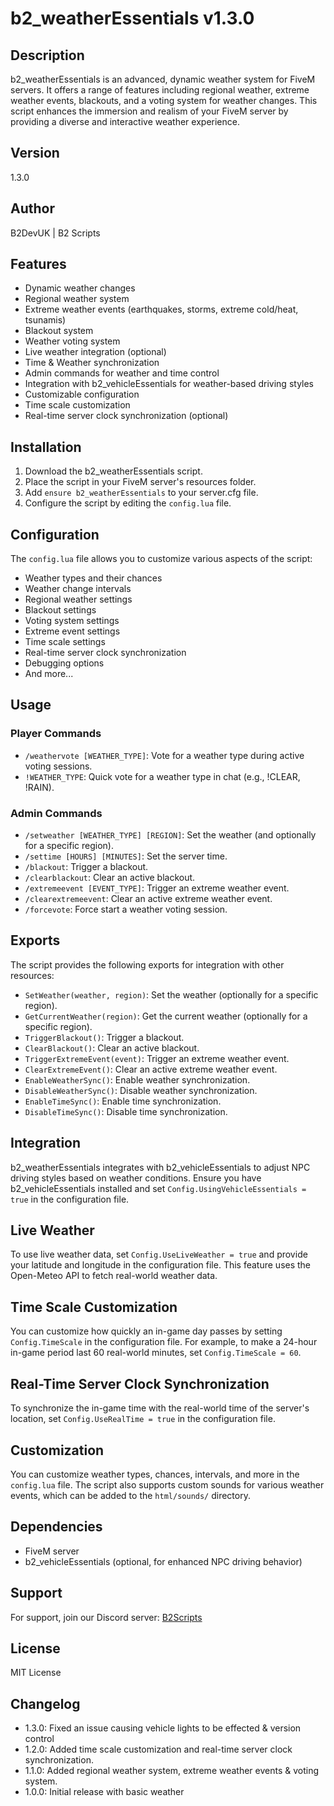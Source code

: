 # b2_weatherEssentials v1.3.0

## Description
b2_weatherEssentials is an advanced, dynamic weather system for FiveM servers. It offers a range of features including regional weather, extreme weather events, blackouts, and a voting system for weather changes. This script enhances the immersion and realism of your FiveM server by providing a diverse and interactive weather experience.

## Version
1.3.0

## Author
B2DevUK | B2 Scripts

## Features
- Dynamic weather changes
- Regional weather system
- Extreme weather events (earthquakes, storms, extreme cold/heat, tsunamis)
- Blackout system
- Weather voting system
- Live weather integration (optional)
- Time & Weather synchronization
- Admin commands for weather and time control
- Integration with b2_vehicleEssentials for weather-based driving styles
- Customizable configuration
- Time scale customization
- Real-time server clock synchronization (optional)

## Installation
1. Download the b2_weatherEssentials script.
2. Place the script in your FiveM server's resources folder.
3. Add `ensure b2_weatherEssentials` to your server.cfg file.
4. Configure the script by editing the `config.lua` file.

## Configuration
The `config.lua` file allows you to customize various aspects of the script:

- Weather types and their chances
- Weather change intervals
- Regional weather settings
- Blackout settings
- Voting system settings
- Extreme event settings
- Time scale settings
- Real-time server clock synchronization
- Debugging options
- And more...

## Usage

### Player Commands
- `/weathervote [WEATHER_TYPE]`: Vote for a weather type during active voting sessions.
- `!WEATHER_TYPE`: Quick vote for a weather type in chat (e.g., !CLEAR, !RAIN).

### Admin Commands
- `/setweather [WEATHER_TYPE] [REGION]`: Set the weather (and optionally for a specific region).
- `/settime [HOURS] [MINUTES]`: Set the server time.
- `/blackout`: Trigger a blackout.
- `/clearblackout`: Clear an active blackout.
- `/extremeevent [EVENT_TYPE]`: Trigger an extreme weather event.
- `/clearextremeevent`: Clear an active extreme weather event.
- `/forcevote`: Force start a weather voting session.

## Exports
The script provides the following exports for integration with other resources:

- `SetWeather(weather, region)`: Set the weather (optionally for a specific region).
- `GetCurrentWeather(region)`: Get the current weather (optionally for a specific region).
- `TriggerBlackout()`: Trigger a blackout.
- `ClearBlackout()`: Clear an active blackout.
- `TriggerExtremeEvent(event)`: Trigger an extreme weather event.
- `ClearExtremeEvent()`: Clear an active extreme weather event.
- `EnableWeatherSync()`: Enable weather synchronization.
- `DisableWeatherSync()`: Disable weather synchronization.
- `EnableTimeSync()`: Enable time synchronization.
- `DisableTimeSync()`: Disable time synchronization.

## Integration
b2_weatherEssentials integrates with b2_vehicleEssentials to adjust NPC driving styles based on weather conditions. Ensure you have b2_vehicleEssentials installed and set `Config.UsingVehicleEssentials = true` in the configuration file.

## Live Weather
To use live weather data, set `Config.UseLiveWeather = true` and provide your latitude and longitude in the configuration file. This feature uses the Open-Meteo API to fetch real-world weather data.

## Time Scale Customization
You can customize how quickly an in-game day passes by setting `Config.TimeScale` in the configuration file. For example, to make a 24-hour in-game period last 60 real-world minutes, set `Config.TimeScale = 60`.

## Real-Time Server Clock Synchronization
To synchronize the in-game time with the real-world time of the server's location, set `Config.UseRealTime = true` in the configuration file.

## Customization
You can customize weather types, chances, intervals, and more in the `config.lua` file. The script also supports custom sounds for various weather events, which can be added to the `html/sounds/` directory.

## Dependencies
- FiveM server
- b2_vehicleEssentials (optional, for enhanced NPC driving behavior)

## Support
For support, join our Discord server: [B2Scripts](https://discord.gg/KZRBA6H5kR)

## License
MIT License

## Changelog
- 1.3.0: Fixed an issue causing vehicle lights to be effected & version control
- 1.2.0: Added time scale customization and real-time server clock synchronization.
- 1.1.0: Added regional weather system, extreme weather events & voting system.
- 1.0.0: Initial release with basic weather